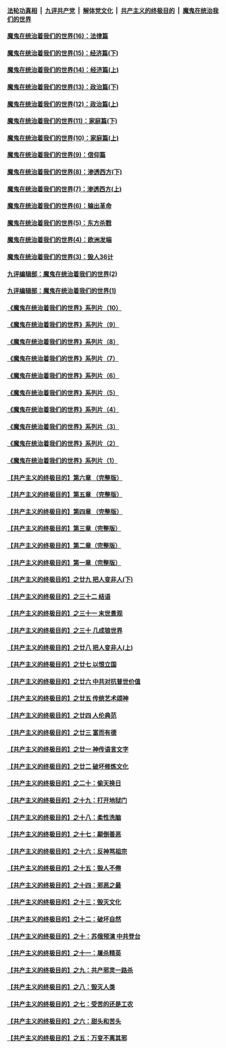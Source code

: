 ####  [法轮功真相](../../../../basic/blob/master/README.md?t=10151902) &nbsp;|&nbsp; [九评共产党](../../../../9ping.md/blob/master/README.md?t=10151902) &nbsp;|&nbsp; [解体党文化](../../../../jtdwh.md/blob/master/README.md?t=10151902)  &nbsp;|&nbsp; [共产主义的终极目的](../../../../gczydzjmd.md/blob/master/README.md?t=10151902) &nbsp;|&nbsp; [魔鬼在统治我们的世界](../../../../mgztzwmdsj.md/blob/master/README.md?t=10151902) 

#### [魔鬼在统治着我们的世界(16)：法律篇](../pages/nsc422/n10485969.md?t=10151902) 

#### [魔鬼在统治着我们的世界(15)：经济篇(下)](../pages/nsc422/n10469975.md?t=10151902) 

#### [魔鬼在统治着我们的世界(14)：经济篇(上)](../pages/nsc422/n10457370.md?t=10151902) 

#### [魔鬼在统治着我们的世界(13)：政治篇(下)](../pages/nsc422/n10448270.md?t=10151902) 

#### [魔鬼在统治着我们的世界(12)：政治篇(上)](../pages/nsc422/n10444576.md?t=10151902) 

#### [魔鬼在统治着我们的世界(11)：家庭篇(下)](../pages/nsc422/n10440961.md?t=10151902) 

#### [魔鬼在统治着我们的世界(10)：家庭篇(上)](../pages/nsc422/n10435448.md?t=10151902) 

#### [魔鬼在统治着我们的世界(9)：信仰篇](../pages/nsc422/n10432159.md?t=10151902) 

#### [魔鬼在统治着我们的世界(8)：渗透西方(下)](../pages/nsc422/n10429603.md?t=10151902) 

#### [魔鬼在统治着我们的世界(7)：渗透西方(上)](../pages/nsc422/n10426013.md?t=10151902) 

#### [魔鬼在统治着我们的世界(6)：输出革命](../pages/nsc422/n10421536.md?t=10151902) 

#### [魔鬼在统治着我们的世界(5)：东方杀戮](../pages/nsc422/n10417707.md?t=10151902) 

#### [魔鬼在统治着我们的世界(4)：欧洲发端](../pages/nsc422/n10414890.md?t=10151902) 

#### [魔鬼在统治着我们的世界(3)：毁人36计](../pages/nsc422/n10411583.md?t=10151902) 

#### [九评编辑部：魔鬼在统治着我们的世界(2)](../pages/nsc422/n10410036.md?t=10151902) 

#### [九评编辑部：魔鬼在统治着我们的世界(1)](../pages/nsc422/n10406825.md?t=10151902) 

#### [《魔鬼在统治着我们的世界》系列片（10）](../pages/nsc422/n12292670.md?t=10151902) 

#### [《魔鬼在统治着我们的世界》系列片（9）](../pages/nsc422/n12290859.md?t=10151902) 

#### [《魔鬼在统治着我们的世界》系列片（8）](../pages/nsc422/n12287445.md?t=10151902) 

#### [《魔鬼在统治着我们的世界》系列片（7）](../pages/nsc422/n12283425.md?t=10151902) 

#### [《魔鬼在统治着我们的世界》系列片（6）](../pages/nsc422/n12282314.md?t=10151902) 

#### [《魔鬼在统治着我们的世界》系列片（5）](../pages/nsc422/n12281419.md?t=10151902) 

#### [《魔鬼在统治着我们的世界》系列片（4）](../pages/nsc422/n12274024.md?t=10151902) 

#### [《魔鬼在统治着我们的世界》系列片（3）](../pages/nsc422/n12271322.md?t=10151902) 

#### [《魔鬼在统治着我们的世界》系列片（2）](../pages/nsc422/n12269049.md?t=10151902) 

#### [《魔鬼在统治着我们的世界》系列片（1）](../pages/nsc422/n12267575.md?t=10151902) 

#### [【共产主义的终极目的】第六章 （完整版）](../pages/nsc422/n11428913.md?t=10151902) 

#### [【共产主义的终极目的】第五章 （完整版）](../pages/nsc422/n11428912.md?t=10151902) 

#### [【共产主义的终极目的】第四章 （完整版）](../pages/nsc422/n11428907.md?t=10151902) 

#### [【共产主义的终极目的】第三章（完整版）](../pages/nsc422/n11428848.md?t=10151902) 

#### [【共产主义的终极目的】第二章（完整版）](../pages/nsc422/n11428831.md?t=10151902) 

#### [【共产主义的终极目的】第一章（完整版）](../pages/nsc422/n11417651.md?t=10151902) 

#### [【共产主义的终极目的】之廿九 把人变非人(下)](../pages/nsc422/n11344140.md?t=10151902) 

#### [【共产主义的终极目的】之三十二 结语](../pages/nsc422/n11360535.md?t=10151902) 

#### [【共产主义的终极目的】之三十一 末世景观](../pages/nsc422/n11351129.md?t=10151902) 

#### [【共产主义的终极目的】之三十 几成狼世界](../pages/nsc422/n11348280.md?t=10151902) 

#### [【共产主义的终极目的】之廿八 把人变非人(上)](../pages/nsc422/n11340492.md?t=10151902) 

#### [【共产主义的终极目的】之廿七 以恨立国](../pages/nsc422/n11336944.md?t=10151902) 

#### [【共产主义的终极目的】之廿六 中共对抗普世价值](../pages/nsc422/n11324785.md?t=10151902) 

#### [【共产主义的终极目的】之廿五 传统艺术颂神](../pages/nsc422/n11296396.md?t=10151902) 

#### [【共产主义的终极目的】之廿四 人伦典范](../pages/nsc422/n11296397.md?t=10151902) 

#### [【共产主义的终极目的】之廿三 富而有德](../pages/nsc422/n11283598.md?t=10151902) 

#### [【共产主义的终极目的】之廿一 神传语言文字](../pages/nsc422/n11263265.md?t=10151902) 

#### [【共产主义的终极目的】之廿二 破坏修炼文化](../pages/nsc422/n11245728.md?t=10151902) 

#### [【共产主义的终极目的】之二十：偷天换日](../pages/nsc422/n11238846.md?t=10151902) 

#### [【共产主义的终极目的】之十九：打开地狱门](../pages/nsc422/n11206376.md?t=10151902) 

#### [【共产主义的终极目的】之十八：柔性洗脑](../pages/nsc422/n11199994.md?t=10151902) 

#### [【共产主义的终极目的】之十七：颠倒善恶](../pages/nsc422/n11179782.md?t=10151902) 

#### [【共产主义的终极目的】之十六：反神骂祖宗](../pages/nsc422/n11166798.md?t=10151902) 

#### [【共产主义的终极目的】之十五：毁人不倦](../pages/nsc422/n11166792.md?t=10151902) 

#### [【共产主义的终极目的】之十四：邪恶之最](../pages/nsc422/n11150249.md?t=10151902) 

#### [【共产主义的终极目的】之十三：毁灭文化](../pages/nsc422/n11135227.md?t=10151902) 

#### [【共产主义的终极目的】之十二：破坏自然](../pages/nsc422/n11135214.md?t=10151902) 

#### [【共产主义的终极目的】之十：苏俄预演 中共登台](../pages/nsc422/n11118424.md?t=10151902) 

#### [【共产主义的终极目的】之十一：屠杀精英](../pages/nsc422/n11118442.md?t=10151902) 

#### [【共产主义的终极目的】之九：共产邪灵一路杀](../pages/nsc422/n11114139.md?t=10151902) 

#### [【共产主义的终极目的】之八：毁灭人类](../pages/nsc422/n11108503.md?t=10151902) 

#### [【共产主义的终极目的】之七：受苦的还是工农](../pages/nsc422/n11101809.md?t=10151902) 

#### [【共产主义的终极目的】之六：甜头和苦头](../pages/nsc422/n11096971.md?t=10151902) 

#### [【共产主义的终极目的】之五：万变不离其邪](../pages/nsc422/n11091285.md?t=10151902) 

